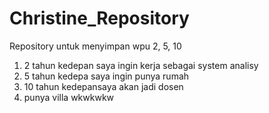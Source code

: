 # Christine_Repository
Repository untuk menyimpan wpu 2, 5, 10
1. 2 tahun kedepan saya ingin kerja sebagai system analisy  
2. 5 tahun kedepa saya ingin punya rumah
3. 10 tahun kedepansaya akan jadi dosen 
4. punya villa wkwkwkw
